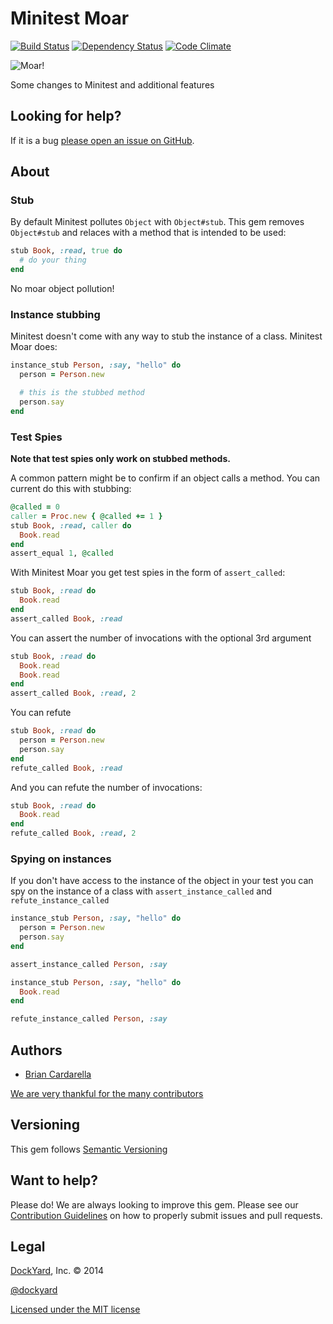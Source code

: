 # Minitest Moar #

[![Build Status](https://secure.travis-ci.org/dockyard/minitest-moar.png?branch=master)](http://travis-ci.org/dockyard/minitest-moar)
[![Dependency Status](https://gemnasium.com/dockyard/minitest-moar.png?travis)](https://gemnasium.com/dockyard/minitest-moar)
[![Code Climate](https://codeclimate.com/github/dockyard/minitest-moar.png)](https://codeclimate.com/github/dockyard/minitest-moar)

![Moar!](http://i.imgur.com/HfsSZV3.gif)

Some changes to Minitest and additional features

## Looking for help? ##

If it is a bug [please open an issue on
GitHub](https://github.com/dockyard/minitest-moar/issues).

## About

### Stub

By default Minitest pollutes `Object` with `Object#stub`. This gem
removes `Object#stub` and relaces with a method that is intended to be
used:

```ruby
stub Book, :read, true do
  # do your thing
end
```

No moar object pollution!

### Instance stubbing

Minitest doesn't come with any way to stub the instance of a class.
Minitest Moar does:

```ruby
instance_stub Person, :say, "hello" do
  person = Person.new

  # this is the stubbed method
  person.say
end
```

### Test Spies

**Note that test spies only work on stubbed methods.**

A common pattern might be to confirm if an object calls a method. You
can current do this with stubbing:

```ruby
@called = 0
caller = Proc.new { @called += 1 }
stub Book, :read, caller do
  Book.read
end
assert_equal 1, @called
```

With Minitest Moar you get test spies in the form of `assert_called`:

```ruby
stub Book, :read do
  Book.read
end
assert_called Book, :read
```

You can assert the number of invocations with the optional 3rd argument

```ruby
stub Book, :read do
  Book.read
  Book.read
end
assert_called Book, :read, 2
```

You can refute

```ruby
stub Book, :read do
  person = Person.new
  person.say
end
refute_called Book, :read
```

And you can refute the number of invocations:

```ruby
stub Book, :read do
  Book.read
end
refute_called Book, :read, 2
```

### Spying on instances

If you don't have access to the instance of the object in your test you
can spy on the instance of a class with `assert_instance_called` and
`refute_instance_called`

```ruby
instance_stub Person, :say, "hello" do
  person = Person.new
  person.say
end

assert_instance_called Person, :say
```

```ruby
instance_stub Person, :say, "hello" do
  Book.read
end

refute_instance_called Person, :say
```

## Authors ##

* [Brian Cardarella](http://twitter.com/bcardarella)

[We are very thankful for the many contributors](https://github.com/dockyard/minitest-moar/graphs/contributors)

## Versioning ##

This gem follows [Semantic Versioning](http://semver.org)

## Want to help? ##

Please do! We are always looking to improve this gem. Please see our
[Contribution Guidelines](https://github.com/dockyard/minitest-moar/blob/master/CONTRIBUTING.md)
on how to properly submit issues and pull requests.

## Legal ##

[DockYard](http://dockyard.com), Inc. &copy; 2014

[@dockyard](http://twitter.com/dockyard)

[Licensed under the MIT license](http://www.opensource.org/licenses/mit-license.php)
